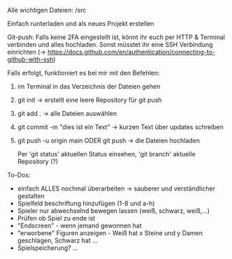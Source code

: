 Alle wichtigen Dateien: /src

Einfach runterladen und als neues Projekt erstellen

Git-push:
Falls keine 2FA eingestellt ist, könnt ihr euch per HTTP & Terminal verbinden und alles hochladen. Sonst müsstet ihr eine SSH Verbindung einrichten
(-> https://docs.github.com/en/authentication/connecting-to-github-with-ssh)

Falls erfolgt, funktioniert es bei mir mit den Befehlen:
1. im Terminal in das Verzeichnis der Dateien gehen
2. git init -> erstellt eine leere Repository für git push
3. git add . -> alle Dateien auswählen
4. git commit -m "dies ist ein Text" -> kurzen Text über updates schreiben
5. git push -u origin main ODER git push -> die Dateien hochladen

   Per 'git status' aktuellen Status einsehen, 'git branch' aktuelle Repository (?)

To-Dos:
- einfach ALLES nochmal überarbeiten -> sauberer und verständlicher gestalten
- Spielfeld beschriftung hinzufügen (1-8 und a-h)
- Spieler nur abwechselnd bewegen lassen (weiß, schwarz, weiß,...)
- Prüfen ob Spiel zu ende ist
- "Endscreen" - wenn jemand gewonnen hat
- "erworbene" Figuren anzeigen - Weiß hat x Steine und y Damen geschlagen, Schwarz hat ...
- Spielspeicherung?
...
